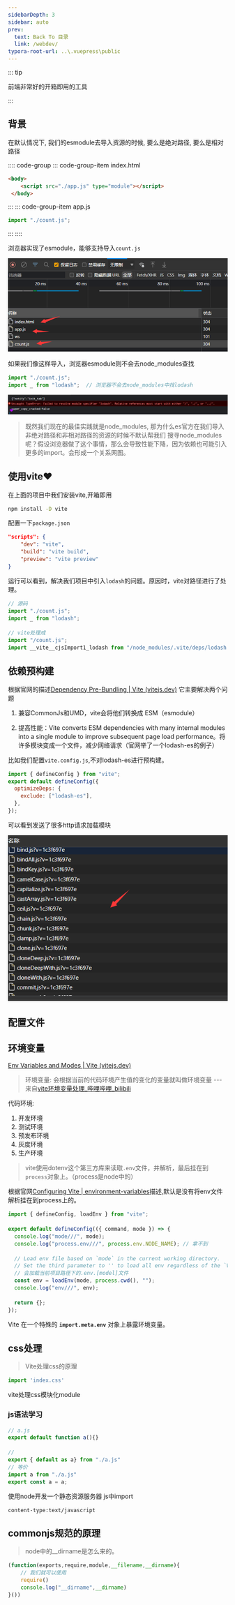 ```yaml
---
sidebarDepth: 3
sidebar: auto
prev:
  text: Back To 目录
  link: /webdev/
typora-root-url: ..\.vuepress\public
---
```




::: tip

前端非常好的开箱即用的工具

:::

## 背景

在默认情况下, 我们的esmodule去导入资源的时候, 要么是绝对路径, 要么是相对路径

:::: code-group
::: code-group-item index.html

```html
<body>
    <script src="./app.js" type="module"></script>
 </body>
```
:::
::: code-group-item app.js

```js
import "./count.js";
```
:::
::::

浏览器实现了esmodule，能够支持导入`count.js`

![image-20220928124855584](/images/webdev/image-20220928124855584.png)

如果我们像这样导入，浏览器esmodule则不会去node_modules查找

```js
import "./count.js";
import _ from "lodash";  // 浏览器不会去node_modules中找lodash
```

![image-20220928125145177](/images/webdev/image-20220928125145177.png)

> 既然我们现在的最佳实践就是node_modules, 那为什么es官方在我们导入非绝对路径和非相对路径的资源的时候不默认帮我们 搜寻node_modules呢？假设浏览器做了这个事情，那么会导致性能下降，因为依赖也可能引入更多的import。会形成一个关系网图。



## 使用vite❤️

在上面的项目中我们安装vite,开箱即用

```sh
npm install -D vite
```

配置一下`package.json`

```json
"scripts": {
    "dev": "vite", 
    "build": "vite build", 
    "preview": "vite preview" 
}
```

运行可以看到，解决我们项目中引入`lodash`的问题。原因时，vite对路径进行了处理。

```js
// 源码
import "./count.js";
import _ from "lodash";

// vite处理成
import "/count.js";
import __vite__cjsImport1_lodash from "/node_modules/.vite/deps/lodash.js?v=b4eb8a8a"; 
```



## 依赖预构建

根据官网的描述[Dependency Pre-Bundling | Vite (vitejs.dev)](https://vitejs.dev/guide/dep-pre-bundling.html)  它主要解决两个问题

1. 兼容CommonJs和UMD，vite会将他们转换成 ESM（esmodule）

2. 提高性能：Vite converts ESM dependencies with many internal modules into a single module to improve subsequent page load performance。将许多模块变成一个文件，减少网络请求（官网举了一个lodash-es的例子）

   

比如我们配置`vite.config.js`,不对lodash-es进行预构建。

```js
import { defineConfig } from "vite";
export default defineConfig({
  optimizeDeps: {
    exclude: ["lodash-es"],
  },
});
```

可以看到发送了很多http请求加载模块

![image-20220928135336799](/images/webdev/image-20220928135336799.png)





## 配置文件







## 环境变量

[Env Variables and Modes | Vite (vitejs.dev)](https://vitejs.dev/guide/env-and-mode.html#env-variables-and-modes)

> 环境变量: 会根据当前的代码环境产生值的变化的变量就叫做环境变量 ---来自[vite环境变量处理_哔哩哔哩_bilibili](https://www.bilibili.com/video/BV1GN4y1M7P5?p=8&vd_source=83b77a4d29913d39a25316cf0ee47e54)

代码环境:

1. 开发环境
2. 测试环境
3. 预发布环境
4. 灰度环境
5. 生产环境

> vite使用dotenv这个第三方库来读取`.env`文件，并解析，最后挂在到`process`对象上。（process是node中的）

根据官网[Configuring Vite | environment-variables](https://vitejs.dev/config/#environment-variables)描述,默认是没有将env文件解析挂在到process上的。

```js
import { defineConfig, loadEnv } from "vite";

export default defineConfig(({ command, mode }) => {
  console.log("mode///", mode);
  console.log("process.env///", process.env.NODE_NAME); // 拿不到

  // Load env file based on `mode` in the current working directory.
  // Set the third parameter to '' to load all env regardless of the `VITE_` prefix.
  // 会加载当前项目路径下的.env.[model]文件
  const env = loadEnv(mode, process.cwd(), "");
  console.log("env///", env);

  return {};
});

```

Vite 在一个特殊的 **`import.meta.env`** 对象上暴露环境变量。



## css处理

> Vite处理css的原理

```js
import 'index.css'
```





vite处理css模块化module













### js语法学习

```js
// a.js
export default function a(){}

// 
export { default as a} from "./a.js"
// 等价
import a from "./a.js"
export const a = a;
```





使用node开发一个静态资源服务器 js中import

```
content-type:text/javascript
```





## commonjs规范的原理

> node中的__dirname是怎么来的。

```js
(function(exports,require,module,__filename,__dirname){
    // 我们就可以使用
    require()
    console.log("__dirname",__dirname)
}())
```



